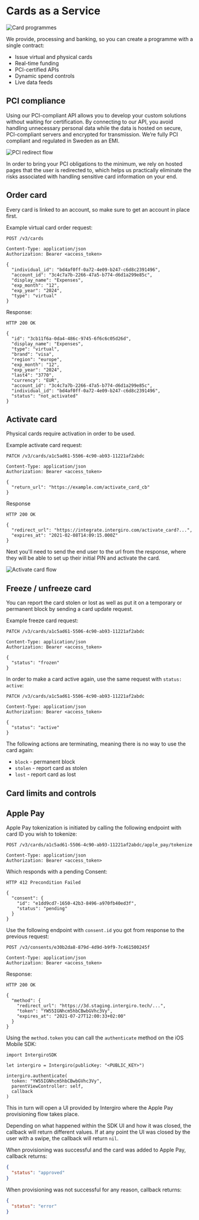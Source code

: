 # Cards as a Service

<img :src="$withBase('/assets/img/card-programmes-splash.jpg')" alt="Card programmes">

We provide, processing and banking, so you can create a programme with a single contract:
- Issue virtual and physical cards
- Real-time funding
- PCI-certified APIs
- Dynamic spend controls
- Live data feeds

## PCI compliance

Using our PCI-compliant API allows you to develop your custom solutions without waiting for certification. By connecting to our API, you avoid handling unnecessary personal data while the data is hosted on secure, PCI-compliant servers and encrypted for transmission. We’re fully PCI compliant and regulated in Sweden as an EMI.

<img :src="$withBase('/assets/img/integrate/card-programmes/pci-redirect.png')" alt="PCI redirect flow">

In order to bring your PCI obligations to the minimum, we rely on hosted pages that the user is redirected to, which helps us practically eliminate the risks associated with handling sensitive card information on your end.

## Order card

Every card is linked to an account, so make sure to get an account in place first.

Example virtual card order request:

```{1}
POST /v3/cards

Content-Type: application/json
Authorization: Bearer <access_token>

{
  "individual_id": "bd4af0ff-0a72-4e09-b247-c6d8c2391496",
  "account_id": "3c4c7a7b-2266-47a5-b774-d6d1a299e85c",
  "display_name": "Expenses",
  "exp_month": "12",
  "exp_year": "2024",
  "type": "virtual"
}
```

Response:

```{1}
HTTP 200 OK

{
  "id": "3cb11f6a-0da4-486c-9745-6f6c6c05d26d",
  "display_name": "Expenses",
  "type": "virtual",
  "brand": "visa",
  "region": "europe",
  "exp_month": "12",
  "exp_year": "2024",
  "last4": "3770",
  "currency": "EUR",
  "account_id": "3c4c7a7b-2266-47a5-b774-d6d1a299e85c",
  "individual_id": "bd4af0ff-0a72-4e09-b247-c6d8c2391496",
  "status": "not_activated"
}
```

## Activate card

Physical cards require activation in order to be used.

Example activate card request:

```{1}
PATCH /v3/cards/a1c5ad61-5506-4c90-ab93-11221af2abdc

Content-Type: application/json
Authorization: Bearer <access_token>

{
  "return_url": "https://example.com/activate_card_cb"
}
```

Response

```{1,4}
HTTP 200 OK

{
  "redirect_url": "https://integrate.intergiro.com/activate_card?...",
  "expires_at": "2021-02-08T14:09:15.000Z"
}
```

Next you'll need to send the end user to the url from the response, where they will be able to set up their initial PIN and activate the card.

<img :src="$withBase('/assets/img/integrate/card-programmes/activate-card-redirect.png')" alt="Activate card flow">

## Freeze / unfreeze card

You can report the card stolen or lost as well as put it on a temporary or permanent block by sending a card update request. 

Example freeze card request:

```{1,8}
PATCH /v3/cards/a1c5ad61-5506-4c90-ab93-11221af2abdc

Content-Type: application/json
Authorization: Bearer <access_token>

{
  "status": "frozen"
}
```

In order to make a card active again, use the same request with `status: active`:

```{1,8}
PATCH /v3/cards/a1c5ad61-5506-4c90-ab93-11221af2abdc

Content-Type: application/json
Authorization: Bearer <access_token>

{
  "status": "active"
}
```

The following actions are terminating, meaning there is no way to use the card again:
- `block` - permanent block
- `stolen` - report card as stolen
- `lost` - report card as lost


## Card limits and controls


## Apple Pay

Apple Pay tokenization is initiated by calling the following endpoint with card ID you wish to tokenize:

```{1}
POST /v3/cards/a1c5ad61-5506-4c90-ab93-11221af2abdc/apple_pay/tokenize

Content-Type: application/json
Authorization: Bearer <access_token>
```

Which responds with a pending Consent:

```{1,5}
HTTP 412 Precondition Failed

{
  "consent": {
    "id": "e1dd9cd7-1650-42b3-8496-a970fb40ed3f",
    "status": "pending"
  }
}
```

Use the following endpoint with `consent.id` you got from response to the previous request:

```{1}
POST /v3/consents/e30b2da8-879d-4d9d-b9f9-7c461500245f

Content-Type: application/json
Authorization: Bearer <access_token>
```

Response:

```{1,6}
HTTP 200 OK

{
  "method": {
    "redirect_url": "https://3d.staging.intergiro.tech/...",
    "token": "YW55IGNhcm5hbCBwbGVhc3Vy",
    "expires_at": "2021-07-27T12:00:33+02:00"
  }
}
```

Using the `method.token` you can call the `authenticate` method on the iOS Mobile SDK:

```swift{6,8}
import IntergiroSDK

let intergiro = Intergiro(publicKey: "<PUBLIC_KEY>")

intergiro.authenticate(
  token: "YW55IGNhcm5hbCBwbGVhc3Vy", 
  parentViewController: self,
  callback
)
```

This in turn will open a UI provided by Intergiro where the Apple Pay provisioning flow takes place.

Depending on what happened within the SDK UI and how it was closed, the callback will return different values.
If at any point the UI was closed by the user with a swipe, the callback will return `nil`.

[//]: # (If there was an issue with internet connection, TODO)
When provisioning was successful and the card was added to Apple Pay, callback returns:

```json
{
  "status": "approved"
}
```

When provisioning was not successful for any reason, callback returns:

```json
{
  "status": "error"
}
```
